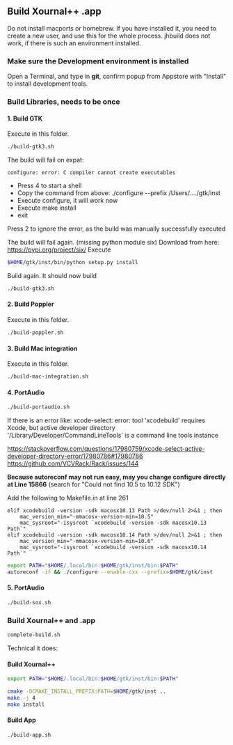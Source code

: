 ## Build Xournal++ .app
Do not install macports or homebrew. If you have installed it, you need to
create a new user, and use this for the whole process. jhbuild does not work,
if there is such an environment installed.

### Make sure the Development environment is installed
Open a Terminal, and type in **git**, confirm popup from Appstore with "Install" to install development tools.

### Build Libraries, needs to be once

#### 1. Build GTK
Execute in this folder.
````bash
./build-gtk3.sh
````

The build will fail on expat:
````
configure: error: C compiler cannot create executables
````
* Press 4 to start a shell
* Copy the command from above: ./configure --prefix /Users/..../gtk/inst
* Execute configure, it will work now
* Execute make install
* exit

Press 2 to ignore the error, as the build was manually successfully executed

The build will fail again. (missing python module six)
Download from here: https://pypi.org/project/six/
Execute
````bash
$HOME/gtk/inst/bin/python setup.py install
````

Build again. It should now build
````bash
./build-gtk3.sh
````

#### 2. Build Poppler
Execute in this folder.
````bash
./build-poppler.sh
````

#### 3. Build Mac integration
Execute in this folder.
````bash
./build-mac-integration.sh
````

#### 4. PortAudio

````bash
./build-portaudio.sh
````

If there is an error like:
xcode-select: error: tool 'xcodebuild' requires Xcode, but active developer directory '/Library/Developer/CommandLineTools' is a command line tools instance

https://stackoverflow.com/questions/17980759/xcode-select-active-developer-directory-error/17980786#17980786
https://github.com/VCVRack/Rack/issues/144

**Because autoreconf may not run easy, may you change configure directly at Line 15866**
(search for "Could not find 10.5 to 10.12 SDK")

Add the following to Makefile.in at line 261

````
elif xcodebuild -version -sdk macosx10.13 Path >/dev/null 2>&1 ; then  
    mac_version_min="-mmacosx-version-min=10.5"
    mac_sysroot="-isysroot `xcodebuild -version -sdk macosx10.13 Path`"
elif xcodebuild -version -sdk macosx10.14 Path >/dev/null 2>&1 ; then  
    mac_version_min="-mmacosx-version-min=10.6"
    mac_sysroot="-isysroot `xcodebuild -version -sdk macosx10.14 Path`"
````

````bash
export PATH="$HOME/.local/bin:$HOME/gtk/inst/bin:$PATH"
autoreconf -if && ./configure --enable-cxx --prefix=$HOME/gtk/inst
````

#### 5. PortAudio

````bash
./build-sox.sh
````


### Build Xournal++ and .app
````bash
complete-build.sh
````

Technical it does:

#### Build Xournal++
````bash
export PATH="$HOME/.local/bin:$HOME/gtk/inst/bin:$PATH"

cmake -DCMAKE_INSTALL_PREFIX:PATH=$HOME/gtk/inst ..
make -j 4
make install
````

#### Build App
````bash
./build-app.sh
````
